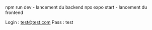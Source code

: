 npm run dev - lancement du backend
npx expo start - lancement du frontend

Login : test@test.com
Pass : test